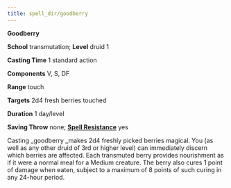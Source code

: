 ```yaml
---
title: spell_dir/goodberry
---
```

 **Goodberry**

**School** transmutation; **Level** druid 1

**Casting Time** 1 standard action

**Components** V, S, DF

**Range** touch

**Targets** 2d4 fresh berries touched

**Duration** 1 day/level

**Saving Throw** none; **[Spell Resistance](../glossary#_spell-resistance)** yes

Casting _goodberry _makes 2d4 freshly picked berries magical. You (as well as any other druid of 3rd or higher level) can immediately discern which berries are affected. Each transmuted berry provides nourishment as if it were a normal meal for a Medium creature. The berry also cures 1 point of damage when eaten, subject to a maximum of 8 points of such curing in any 24-hour period.

